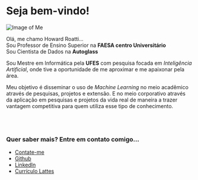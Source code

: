 <h1>Seja bem-vindo!</h1>

![Image of Me](https://github.com/howardroatti/howardroatti.github.io/blob/main/Howard.jpg)

<p>Olá, me chamo Howard Roatti...<br>
Sou Professor de Ensino Superior na <b>FAESA centro Universitário</b><br>
Sou Cientista de Dados na <b>Autoglass</b></p>
<p>Sou Mestre em Informática pela <b>UFES</b> com pesquisa focada em <i>Inteligência Artificial</i>, onde tive a oportunidade de me aproximar e me apaixonar pela área.</p>
<p>Meu objetivo é disseminar o uso de <i>Machine Learning</i> no meio acadêmico através de pesquisas, projetos e extensão. E no meio corporativo através da aplicação em pesquisas e projetos da vida real de maneira a trazer vantagem competitiva para quem utiliza esse tipo de conhecimento.</p>
<br/>
<br/>
<h3>Quer saber mais? Entre em contato comigo...</h3>
<ul>
  <li>
    <a href="mailto:howardcruzroatti@gmail.com"> Contate-me </a>
  </li>
  <li>
    <a href="https://github.com/howardroatti/"> Github </a>
  </li>
  <li>
    <a href="https://www.linkedin.com/in/howardroatti/"> LinkedIn </a>
  </li>
  <li>
    <a href="http://lattes.cnpq.br/7407114204217343"> Currículo Lattes </a>
  </li>
</ul>
